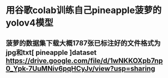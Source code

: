 # 用谷歌colab训练自己pineapple菠萝的yolov4模型
## 菠萝的数据集下载大概1787张已标注好的文件格式为jpg和txt[ pineapple ]dataset https://drive.google.com/file/d/1wNKKOXpb7np0_Ypk-7UuMNiv6pqHCyJv/view?usp=sharing
